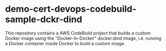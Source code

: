 # demo-cert-devops-codebuild-sample-dckr-dind
This repository contains a AWS CodeBuild project that builds a custom Docker image using the "Docker-In-Docker" docker:dind image, i.e. running a Docker container inside Docker to build a custom image. 

